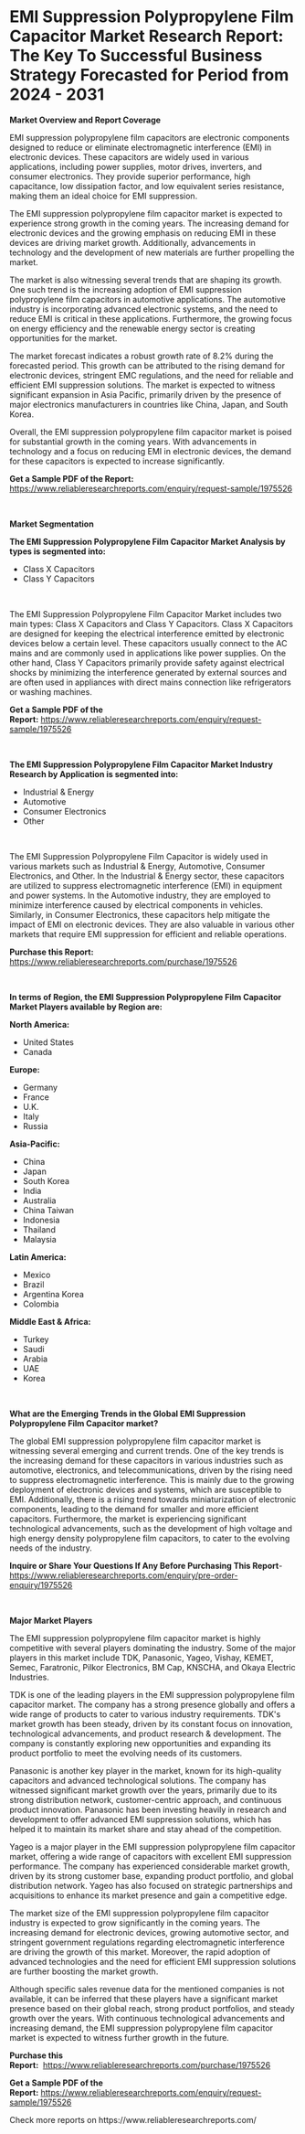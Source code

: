 <p><h1>EMI Suppression Polypropylene Film Capacitor Market Research Report: The Key To Successful Business Strategy Forecasted for Period from 2024 - 2031</h1></p><p><strong>Market Overview and Report Coverage</strong></p>
<p><p>EMI suppression polypropylene film capacitors are electronic components designed to reduce or eliminate electromagnetic interference (EMI) in electronic devices. These capacitors are widely used in various applications, including power supplies, motor drives, inverters, and consumer electronics. They provide superior performance, high capacitance, low dissipation factor, and low equivalent series resistance, making them an ideal choice for EMI suppression.</p><p>The EMI suppression polypropylene film capacitor market is expected to experience strong growth in the coming years. The increasing demand for electronic devices and the growing emphasis on reducing EMI in these devices are driving market growth. Additionally, advancements in technology and the development of new materials are further propelling the market.</p><p>The market is also witnessing several trends that are shaping its growth. One such trend is the increasing adoption of EMI suppression polypropylene film capacitors in automotive applications. The automotive industry is incorporating advanced electronic systems, and the need to reduce EMI is critical in these applications. Furthermore, the growing focus on energy efficiency and the renewable energy sector is creating opportunities for the market.</p><p>The market forecast indicates a robust growth rate of 8.2% during the forecasted period. This growth can be attributed to the rising demand for electronic devices, stringent EMC regulations, and the need for reliable and efficient EMI suppression solutions. The market is expected to witness significant expansion in Asia Pacific, primarily driven by the presence of major electronics manufacturers in countries like China, Japan, and South Korea.</p><p>Overall, the EMI suppression polypropylene film capacitor market is poised for substantial growth in the coming years. With advancements in technology and a focus on reducing EMI in electronic devices, the demand for these capacitors is expected to increase significantly.</p></p>
<p><strong>Get a Sample PDF of the Report:</strong> <a href="https://www.reliableresearchreports.com/enquiry/request-sample/1975526">https://www.reliableresearchreports.com/enquiry/request-sample/1975526</a></p>
<p>&nbsp;</p>
<p><strong>Market Segmentation</strong></p>
<p><strong>The EMI Suppression Polypropylene Film Capacitor Market Analysis by types is segmented into:</strong></p>
<p><ul><li>Class X Capacitors</li><li>Class Y Capacitors</li></ul></p>
<p>&nbsp;</p>
<p><p>The EMI Suppression Polypropylene Film Capacitor Market includes two main types: Class X Capacitors and Class Y Capacitors. Class X Capacitors are designed for keeping the electrical interference emitted by electronic devices below a certain level. These capacitors usually connect to the AC mains and are commonly used in applications like power supplies. On the other hand, Class Y Capacitors primarily provide safety against electrical shocks by minimizing the interference generated by external sources and are often used in appliances with direct mains connection like refrigerators or washing machines.</p></p>
<p><strong>Get a Sample PDF of the Report:</strong>&nbsp;<a href="https://www.reliableresearchreports.com/enquiry/request-sample/1975526">https://www.reliableresearchreports.com/enquiry/request-sample/1975526</a></p>
<p>&nbsp;</p>
<p><strong>The EMI Suppression Polypropylene Film Capacitor Market Industry Research by Application is segmented into:</strong></p>
<p><ul><li>Industrial & Energy</li><li>Automotive</li><li>Consumer Electronics</li><li>Other</li></ul></p>
<p>&nbsp;</p>
<p><p>The EMI Suppression Polypropylene Film Capacitor is widely used in various markets such as Industrial & Energy, Automotive, Consumer Electronics, and Other. In the Industrial & Energy sector, these capacitors are utilized to suppress electromagnetic interference (EMI) in equipment and power systems. In the Automotive industry, they are employed to minimize interference caused by electrical components in vehicles. Similarly, in Consumer Electronics, these capacitors help mitigate the impact of EMI on electronic devices. They are also valuable in various other markets that require EMI suppression for efficient and reliable operations.</p></p>
<p><strong>Purchase this Report:</strong>&nbsp; <a href="https://www.reliableresearchreports.com/purchase/1975526">https://www.reliableresearchreports.com/purchase/1975526</a></p>
<p>&nbsp;</p>
<p><strong>In terms of Region, the EMI Suppression Polypropylene Film Capacitor Market Players available by Region are:</strong></p>
<p>
    <p> <strong> North America: </strong>
        <ul>
            <li>United States</li>
            <li>Canada</li>
        </ul>
        </p> 
    <p> <strong> Europe: </strong>
        <ul>
            <li>Germany</li>
            <li>France</li>
            <li>U.K.</li>
            <li>Italy</li>
            <li>Russia</li>
        </ul>
        </p> 
    <p> <strong> Asia-Pacific: </strong>
        <ul>
            <li>China</li>
            <li>Japan</li>
            <li>South Korea</li>
            <li>India</li>
            <li>Australia</li>
            <li>China Taiwan</li>
            <li>Indonesia</li>
            <li>Thailand</li>
            <li>Malaysia</li>
        </ul>
        </p> 
    <p> <strong> Latin America: </strong>
        <ul>
            <li>Mexico</li>
            <li>Brazil</li>
            <li>Argentina Korea</li>
            <li>Colombia</li>
        </ul>
        </p> 
    <p> <strong> Middle East & Africa: </strong>
        <ul>
            <li>Turkey</li>
            <li>Saudi</li>
            <li>Arabia</li>
            <li>UAE</li>
            <li>Korea</li>
        </ul>
    </p>
    </p>
<p>&nbsp;</p>
<p><strong>What are the Emerging Trends in the Global EMI Suppression Polypropylene Film Capacitor market?</strong></p>
<p><p>The global EMI suppression polypropylene film capacitor market is witnessing several emerging and current trends. One of the key trends is the increasing demand for these capacitors in various industries such as automotive, electronics, and telecommunications, driven by the rising need to suppress electromagnetic interference. This is mainly due to the growing deployment of electronic devices and systems, which are susceptible to EMI. Additionally, there is a rising trend towards miniaturization of electronic components, leading to the demand for smaller and more efficient capacitors. Furthermore, the market is experiencing significant technological advancements, such as the development of high voltage and high energy density polypropylene film capacitors, to cater to the evolving needs of the industry.</p></p>
<p><strong>Inquire or Share Your Questions If Any Before Purchasing This Report</strong>- <a href="https://www.reliableresearchreports.com/enquiry/pre-order-enquiry/1975526">https://www.reliableresearchreports.com/enquiry/pre-order-enquiry/1975526</a></p>
<p>&nbsp;</p>
<p><strong>Major Market Players</strong></p>
<p><p>The EMI suppression polypropylene film capacitor market is highly competitive with several players dominating the industry. Some of the major players in this market include TDK, Panasonic, Yageo, Vishay, KEMET, Semec, Faratronic, Pilkor Electronics, BM Cap, KNSCHA, and Okaya Electric Industries.</p><p>TDK is one of the leading players in the EMI suppression polypropylene film capacitor market. The company has a strong presence globally and offers a wide range of products to cater to various industry requirements. TDK's market growth has been steady, driven by its constant focus on innovation, technological advancements, and product research & development. The company is constantly exploring new opportunities and expanding its product portfolio to meet the evolving needs of its customers.</p><p>Panasonic is another key player in the market, known for its high-quality capacitors and advanced technological solutions. The company has witnessed significant market growth over the years, primarily due to its strong distribution network, customer-centric approach, and continuous product innovation. Panasonic has been investing heavily in research and development to offer advanced EMI suppression solutions, which has helped it to maintain its market share and stay ahead of the competition.</p><p>Yageo is a major player in the EMI suppression polypropylene film capacitor market, offering a wide range of capacitors with excellent EMI suppression performance. The company has experienced considerable market growth, driven by its strong customer base, expanding product portfolio, and global distribution network. Yageo has also focused on strategic partnerships and acquisitions to enhance its market presence and gain a competitive edge.</p><p>The market size of the EMI suppression polypropylene film capacitor industry is expected to grow significantly in the coming years. The increasing demand for electronic devices, growing automotive sector, and stringent government regulations regarding electromagnetic interference are driving the growth of this market. Moreover, the rapid adoption of advanced technologies and the need for efficient EMI suppression solutions are further boosting the market growth.</p><p>Although specific sales revenue data for the mentioned companies is not available, it can be inferred that these players have a significant market presence based on their global reach, strong product portfolios, and steady growth over the years. With continuous technological advancements and increasing demand, the EMI suppression polypropylene film capacitor market is expected to witness further growth in the future.</p></p>
<p><strong>Purchase this Report:</strong>&nbsp;&nbsp;<a href="https://www.reliableresearchreports.com/purchase/1975526">https://www.reliableresearchreports.com/purchase/1975526</a></p>
<p></p>
<p><strong>Get a Sample PDF of the Report:</strong>&nbsp;<a href="https://www.reliableresearchreports.com/enquiry/request-sample/1975526">https://www.reliableresearchreports.com/enquiry/request-sample/1975526</a></p>
<p>Check more reports on https://www.reliableresearchreports.com/</p>